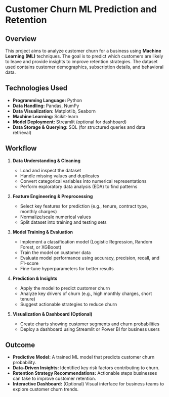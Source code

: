 # Customer Churn ML Prediction and Retention

## Overview
This project aims to analyze customer churn for a business using **Machine Learning (ML)** techniques. The goal is to predict which customers are likely to leave and provide insights to improve retention strategies. The dataset used contains customer demographics, subscription details, and behavioral data.

## Technologies Used
- **Programming Language:** Python
- **Data Handling:** Pandas, NumPy
- **Data Visualization:** Matplotlib, Seaborn
- **Machine Learning:** Scikit-learn
- **Model Deployment:** Streamlit (optional for dashboard)
- **Data Storage & Querying:** SQL (for structured queries and data retrieval)

## Workflow
1. **Data Understanding & Cleaning**
   - Load and inspect the dataset
   - Handle missing values and duplicates
   - Convert categorical variables into numerical representations
   - Perform exploratory data analysis (EDA) to find patterns
   
2. **Feature Engineering & Preprocessing**
   - Select key features for prediction (e.g., tenure, contract type, monthly charges)
   - Normalize/scale numerical values
   - Split dataset into training and testing sets

3. **Model Training & Evaluation**
   - Implement a classification model (Logistic Regression, Random Forest, or XGBoost)
   - Train the model on customer data
   - Evaluate model performance using accuracy, precision, recall, and F1-score
   - Fine-tune hyperparameters for better results

4. **Prediction & Insights**
   - Apply the model to predict customer churn
   - Analyze key drivers of churn (e.g., high monthly charges, short tenure)
   - Suggest actionable strategies to reduce churn

5. **Visualization & Dashboard (Optional)**
   - Create charts showing customer segments and churn probabilities
   - Deploy a dashboard using Streamlit or Power BI for business users

## Outcome
- **Predictive Model:** A trained ML model that predicts customer churn probability.
- **Data-Driven Insights:** Identified key risk factors contributing to churn.
- **Retention Strategy Recommendations:** Actionable steps businesses can take to improve customer retention.
- **Interactive Dashboard:** (Optional) Visual interface for business teams to explore customer churn trends.
